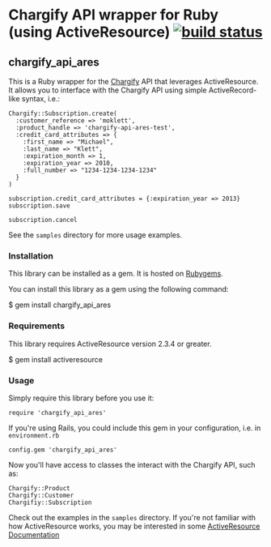 Chargify API wrapper for Ruby (using ActiveResource) [![build status](https://secure.travis-ci.org/grasshopperlabs/chargify_api_ares.png)](http://travis-ci.org/grasshopperlabs/chargify_api_ares)
====================================================

chargify_api_ares
-----------------

This is a Ruby wrapper for the [Chargify](http://chargify.com) API that leverages ActiveResource.
It allows you to interface with the Chargify API using simple ActiveRecord-like syntax, i.e.:

    Chargify::Subscription.create(
      :customer_reference => 'moklett',
      :product_handle => 'chargify-api-ares-test',
      :credit_card_attributes => {
        :first_name => "Michael",
        :last_name => "Klett",
        :expiration_month => 1,
        :expiration_year => 2010,
        :full_number => "1234-1234-1234-1234"
      }
    )
    
    subscription.credit_card_attributes = {:expiration_year => 2013}
    subscription.save
    
    subscription.cancel

See the `samples` directory for more usage examples.


### Installation

This library can be installed as a gem. It is hosted on [Rubygems](http://rubygems.org).

You can install this library as a gem using the following command:

$ gem install chargify_api_ares


### Requirements

This library requires ActiveResource version 2.3.4 or greater.

$ gem install activeresource


### Usage

Simply require this library before you use it:

    require 'chargify_api_ares'
    

If you're using Rails, you could include this gem in your configuration, i.e. in `environment.rb`

    config.gem 'chargify_api_ares'
    

Now you'll have access to classes the interact with the Chargify API, such as:

`Chargify::Product`  
`Chargify::Customer`  
`Chargifiy::Subscription`

Check out the examples in the `samples` directory.  If you're not familiar with how ActiveResource works,
you may be interested in some [ActiveResource Documentation](http://apidock.com/rails/ActiveResource/Base)
